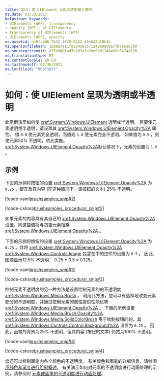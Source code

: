 ```yaml
---
title: 如何：使 UIElement 呈现为透明或半透明
ms.date: 03/30/2017
helpviewer_keywords:
- UIElements [WPF], transparency
- opacity [WPF], of UIElements
- transparency of UIElements [WPF]
- UIElements [WPF], opacity
ms.assetid: a49fc8d6-7b32-4f28-9122-39b632a19b4b
ms.openlocfilehash: 1de9a7e11fee241ecb71242e9808e77b7e5e63b0
ms.sourcegitcommit: bf5dd80f4d7b202afa90e90d1148402c5474d826
ms.translationtype: MT
ms.contentlocale: zh-CN
ms.lasthandoff: 03/30/2021
ms.locfileid: "96971817"
---
```

# <a name="how-to-make-a-uielement-transparent-or-semi-transparent"></a>如何：使 UIElement 呈现为透明或半透明
此示例演示如何使 <xref:System.Windows.UIElement> 透明或半透明。 若要使元素透明或半透明，请设置其 <xref:System.Windows.UIElement.Opacity%2A> 属性。 值 `0.0` 使元素完全透明，而值则 `1.0` 使元素完全不透明。 如果值为 `0.5` ，则使元素50% 不透明，依此类推。 <xref:System.Windows.UIElement.Opacity%2A>默认情况下，元素的设置为 `1.0` 。  
  
## <a name="example"></a>示例  
 下面的示例将按钮的设置 <xref:System.Windows.UIElement.Opacity%2A> 为 `0.25` ，使其及其内容 (在这种情况下，该按钮的文本) 25% 不透明。  
  
 [!code-xaml[brushsamples_snip#2](~/samples/snippets/csharp/VS_Snippets_Wpf/brushsamples_snip/CS/OpacityExample.xaml#2)]  
  
 [!code-csharp[brushsamples_procedural_snip#2](~/samples/snippets/csharp/VS_Snippets_Wpf/brushsamples_procedural_snip/CSharp/OpacityExample.cs#2)]  
  
 如果元素的内容具有其自己的 <xref:System.Windows.UIElement.Opacity%2A> 设置，则这些值将与包含元素相乘 <xref:System.Windows.UIElement.Opacity%2A> 。  
  
 下面的示例将按钮的设置 <xref:System.Windows.UIElement.Opacity%2A> 为 `0.25` ，并将 <xref:System.Windows.UIElement.Opacity%2A> <xref:System.Windows.Controls.Image> 包含在中的控件的设置为 `0.5` 。 因此，图像显示12.5% 不透明： 0.25 * 0.5 = 0.125。  
  
 [!code-xaml[brushsamples_snip#3](~/samples/snippets/csharp/VS_Snippets_Wpf/brushsamples_snip/CS/OpacityExample.xaml#3)]  
  
 [!code-csharp[brushsamples_procedural_snip#3](~/samples/snippets/csharp/VS_Snippets_Wpf/brushsamples_procedural_snip/CSharp/OpacityExample.cs#3)]  
  
 控制元素不透明度的另一种方法是设置绘制元素的的不透明度 <xref:System.Windows.Media.Brush> 。 利用此方法，您可以有选择地改变元素部分的不透明度，并通过使用元素的属性提供性能优势 <xref:System.Windows.UIElement.Opacity%2A> 。 下面的示例设置 <xref:System.Windows.Media.Brush.Opacity%2A> <xref:System.Windows.Media.SolidColorBrush> 用于绘制按钮的的，其 <xref:System.Windows.Controls.Control.Background%2A> 设置为 `0.25` 。 因此，画笔的背景为25% 不透明，但其内容 (按钮的文本) 仍然为100% 不透明。  
  
 [!code-xaml[brushsamples_snip#4](~/samples/snippets/csharp/VS_Snippets_Wpf/brushsamples_snip/CS/OpacityExample.xaml#4)]  
  
 [!code-csharp[brushsamples_procedural_snip#4](~/samples/snippets/csharp/VS_Snippets_Wpf/brushsamples_procedural_snip/CSharp/OpacityExample.cs#4)]  
  
 您还可以控制画笔内各个颜色的不透明度。 有关颜色和画笔的详细信息，请参阅 [用纯色和渐变进行绘制概述](../graphics-multimedia/painting-with-solid-colors-and-gradients-overview.md)。 有关演示如何对元素的不透明度进行动画处理的示例，请参阅对 [元素或画笔的不透明度进行动画处理](../graphics-multimedia/how-to-animate-the-opacity-of-an-element-or-brush.md)。
